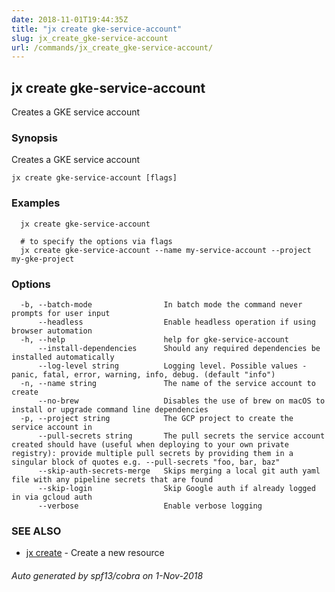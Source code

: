 ```yaml
---
date: 2018-11-01T19:44:35Z
title: "jx create gke-service-account"
slug: jx_create_gke-service-account
url: /commands/jx_create_gke-service-account/
---
```

## jx create gke-service-account

Creates a GKE service account

### Synopsis

Creates a GKE service account

```
jx create gke-service-account [flags]
```

### Examples

```
  jx create gke-service-account
  
  # to specify the options via flags
  jx create gke-service-account --name my-service-account --project my-gke-project
```

### Options

```
  -b, --batch-mode                In batch mode the command never prompts for user input
      --headless                  Enable headless operation if using browser automation
  -h, --help                      help for gke-service-account
      --install-dependencies      Should any required dependencies be installed automatically
      --log-level string          Logging level. Possible values - panic, fatal, error, warning, info, debug. (default "info")
  -n, --name string               The name of the service account to create
      --no-brew                   Disables the use of brew on macOS to install or upgrade command line dependencies
  -p, --project string            The GCP project to create the service account in
      --pull-secrets string       The pull secrets the service account created should have (useful when deploying to your own private registry): provide multiple pull secrets by providing them in a singular block of quotes e.g. --pull-secrets "foo, bar, baz"
      --skip-auth-secrets-merge   Skips merging a local git auth yaml file with any pipeline secrets that are found
      --skip-login                Skip Google auth if already logged in via gcloud auth
      --verbose                   Enable verbose logging
```

### SEE ALSO

* [jx create](/commands/jx_create/)	 - Create a new resource

###### Auto generated by spf13/cobra on 1-Nov-2018
